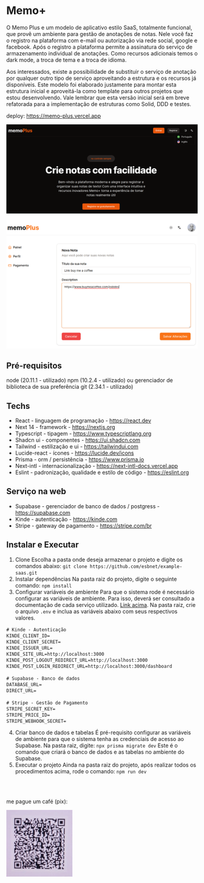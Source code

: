 # Memo+

O Memo Plus e um modelo de aplicativo estilo SaaS, totalmente funcional, que provê um ambiente para gestão de anotações de notas. Nele você faz o registro na plataforma com e-mail ou autorização via rede social, google e facebook. Após o registro a plataforma permite a assinatura do serviço de armazenamento individual de anotações. Como recursos adicionais temos o dark mode, a troca de tema e a troca de idioma.

Aos interessados, existe a possibilidade de substituir o serviço de anotação por qualquer outro tipo de serviço aproveitando a estrutura e os recursos já disponíveis. Este modelo foi elaborado justamente para montar esta estrutura inicial e aproveitá-la como template para outros projetos que estou desenvolvendo. Vale lembrar que esta versão inicial será em breve refatorada para a implementação de estruturas como Solid, DDD e testes.

deploy: <https://memo-plus.vercel.app>

![alt text](./doc/image-2.png)

![alt text](./doc/image-4.png)

## Pré-requisitos

node (20.11.1 - utilizado)
npm (10.2.4 - utilizado) ou gerenciador de biblioteca de sua preferência
git (2.34.1 - utilizado)

## Techs

- React - linguagem de programação - <https://react.dev>
- Next 14 - framework - <https://nextjs.org>
- Typescript - tipagem - <https://www.typescriptlang.org>
- Shadcn ui - componentes - <https://ui.shadcn.com>
- Tailwind - estilização e ui - <https://tailwindui.com>
- Lucide-react - ícones - <https://lucide.dev/icons>
- Prisma - orm / persistência - <https://www.prisma.io>
- Next-intl - internacionalização - <https://next-intl-docs.vercel.app>
- Eslint - padronização, qualidade e estilo de código - <https://eslint.org>

<a id="#servicos"></a>

## Serviço na web

- Supabase - gerenciador de banco de dados / postgress - <https://supabase.com>
- Kinde - autenticação - <https://kinde.com>
- Stripe - gateway de pagamento - <https://stripe.com/br>

## Instalar e Executar

1. Clone
   Escolha a pasta onde deseja armazenar o projeto e digite os comandos abaixo:
   `git clone https://github.com/esbnet/example-saas.git`
2. Instalar dependências
   Na pasta raiz do projeto, digite o seguinte comando: `npm install`
3. Configurar variáveis de ambiente
   Para que o sistema rode é necessário configurar as variáveis de ambiente. Para isso, deverá ser consultado a documentação de cada serviço utilizado. [Link acima](#servicos).
   Na pasta raiz, crie o arquivo `.env` e inclua as variáveis abaixo com seus respectivos valores.

```
# Kinde - Autenticação
KINDE_CLIENT_ID=
KINDE_CLIENT_SECRET=
KINDE_ISSUER_URL=
KINDE_SITE_URL=http://localhost:3000
KINDE_POST_LOGOUT_REDIRECT_URL=http://localhost:3000
KINDE_POST_LOGIN_REDIRECT_URL=http://localhost:3000/dashboard

# Supabase - Banco de dados
DATABASE_URL=
DIRECT_URL=

# Stripe - Gestão de Pagamento
STRIPE_SECRET_KEY=
STRIPE_PRICE_ID=
STRIPE_WEBHOOK_SECRET=
```

4. Criar banco de dados e tabelas
   É pré-requisito configurar as variáveis de ambiente para que o sistema tenha as credenciais de acesso ao Supabase.
   Na pasta raiz, digite: `npx prisma migrate dev`
   Este é o comando que criará o banco de dados e as tabelas no ambiente do Supabase.
5. Executar o projeto
   Ainda na pasta raiz do projeto, após realizar todos os procedimentos acima, rode o comando:
   `npm run dev`

</br>
</br>

me pague um café (pix):

![me pague um café](./doc/pix-memo-plus.png)
